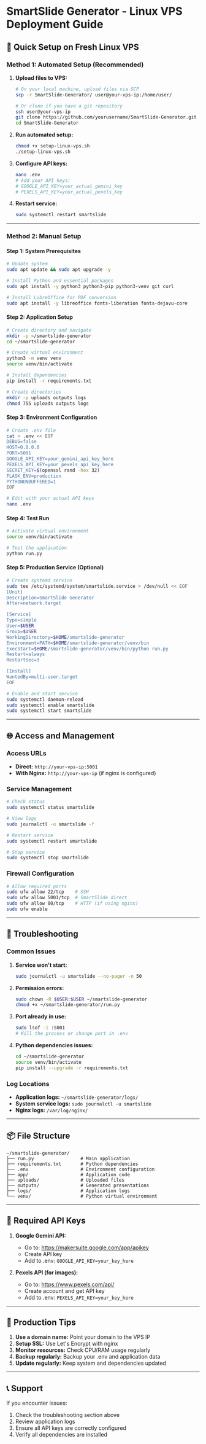 # SmartSlide Generator - Linux VPS Deployment Guide

## 🚀 Quick Setup on Fresh Linux VPS

### Method 1: Automated Setup (Recommended)

1. **Upload files to VPS:**
   ```bash
   # On your local machine, upload files via SCP
   scp -r SmartSlide-Generator/ user@your-vps-ip:/home/user/
   
   # Or clone if you have a git repository
   ssh user@your-vps-ip
   git clone https://github.com/yourusername/SmartSlide-Generator.git
   cd SmartSlide-Generator
   ```

2. **Run automated setup:**
   ```bash
   chmod +x setup-linux-vps.sh
   ./setup-linux-vps.sh
   ```

3. **Configure API keys:**
   ```bash
   nano .env
   # Add your API keys:
   # GOOGLE_API_KEY=your_actual_gemini_key
   # PEXELS_API_KEY=your_actual_pexels_key
   ```

4. **Restart service:**
   ```bash
   sudo systemctl restart smartslide
   ```

---

### Method 2: Manual Setup

#### Step 1: System Prerequisites
```bash
# Update system
sudo apt update && sudo apt upgrade -y

# Install Python and essential packages
sudo apt install -y python3 python3-pip python3-venv git curl

# Install LibreOffice for PDF conversion
sudo apt install -y libreoffice fonts-liberation fonts-dejavu-core
```

#### Step 2: Application Setup
```bash
# Create directory and navigate
mkdir -p ~/smartslide-generator
cd ~/smartslide-generator

# Create virtual environment
python3 -m venv venv
source venv/bin/activate

# Install dependencies
pip install -r requirements.txt

# Create directories
mkdir -p uploads outputs logs
chmod 755 uploads outputs logs
```

#### Step 3: Environment Configuration
```bash
# Create .env file
cat > .env << EOF
DEBUG=false
HOST=0.0.0.0
PORT=5001
GOOGLE_API_KEY=your_gemini_api_key_here
PEXELS_API_KEY=your_pexels_api_key_here
SECRET_KEY=$(openssl rand -hex 32)
FLASK_ENV=production
PYTHONUNBUFFERED=1
EOF

# Edit with your actual API keys
nano .env
```

#### Step 4: Test Run
```bash
# Activate virtual environment
source venv/bin/activate

# Test the application
python run.py
```

#### Step 5: Production Service (Optional)
```bash
# Create systemd service
sudo tee /etc/systemd/system/smartslide.service > /dev/null << EOF
[Unit]
Description=SmartSlide Generator
After=network.target

[Service]
Type=simple
User=$USER
Group=$USER
WorkingDirectory=$HOME/smartslide-generator
Environment=PATH=$HOME/smartslide-generator/venv/bin
ExecStart=$HOME/smartslide-generator/venv/bin/python run.py
Restart=always
RestartSec=3

[Install]
WantedBy=multi-user.target
EOF

# Enable and start service
sudo systemctl daemon-reload
sudo systemctl enable smartslide
sudo systemctl start smartslide
```

---

## 🌐 Access and Management

### Access URLs
- **Direct:** `http://your-vps-ip:5001`
- **With Nginx:** `http://your-vps-ip` (if nginx is configured)

### Service Management
```bash
# Check status
sudo systemctl status smartslide

# View logs
sudo journalctl -u smartslide -f

# Restart service
sudo systemctl restart smartslide

# Stop service
sudo systemctl stop smartslide
```

### Firewall Configuration
```bash
# Allow required ports
sudo ufw allow 22/tcp    # SSH
sudo ufw allow 5001/tcp  # SmartSlide direct
sudo ufw allow 80/tcp    # HTTP (if using nginx)
sudo ufw enable
```

---

## 🔧 Troubleshooting

### Common Issues

1. **Service won't start:**
   ```bash
   sudo journalctl -u smartslide --no-pager -n 50
   ```

2. **Permission errors:**
   ```bash
   sudo chown -R $USER:$USER ~/smartslide-generator
   chmod +x ~/smartslide-generator/run.py
   ```

3. **Port already in use:**
   ```bash
   sudo lsof -i :5001
   # Kill the process or change port in .env
   ```

4. **Python dependencies issues:**
   ```bash
   cd ~/smartslide-generator
   source venv/bin/activate
   pip install --upgrade -r requirements.txt
   ```

### Log Locations
- **Application logs:** `~/smartslide-generator/logs/`
- **System service logs:** `sudo journalctl -u smartslide`
- **Nginx logs:** `/var/log/nginx/`

---

## 📦 File Structure
```
~/smartslide-generator/
├── run.py                 # Main application
├── requirements.txt       # Python dependencies
├── .env                   # Environment configuration
├── app/                   # Application code
├── uploads/               # Uploaded files
├── outputs/               # Generated presentations
├── logs/                  # Application logs
└── venv/                  # Python virtual environment
```

---

## 🔑 Required API Keys

1. **Google Gemini API:**
   - Go to: https://makersuite.google.com/app/apikey
   - Create API key
   - Add to .env: `GOOGLE_API_KEY=your_key_here`

2. **Pexels API (for images):**
   - Go to: https://www.pexels.com/api/
   - Create account and get API key
   - Add to .env: `PEXELS_API_KEY=your_key_here`

---

## 🚀 Production Tips

1. **Use a domain name:** Point your domain to the VPS IP
2. **Setup SSL:** Use Let's Encrypt with nginx
3. **Monitor resources:** Check CPU/RAM usage regularly
4. **Backup regularly:** Backup your .env and application data
5. **Update regularly:** Keep system and dependencies updated

---

## 📞 Support

If you encounter issues:
1. Check the troubleshooting section above
2. Review application logs
3. Ensure all API keys are correctly configured
4. Verify all dependencies are installed

